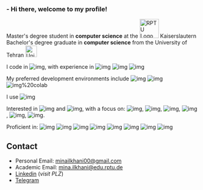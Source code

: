 ### - Hi there, welcome to my profile! 

Master's degree student in **computer science** at the <img alt="RPTU Logo" src="https://github.com/user-attachments/assets/44d2eb44-7bfb-4a9f-ad05-e99671d949e5" width="50"/> Kaiserslautern \
Bachelor's degree graduate in **computer science** from the University of Tehran <img alt="University of Tehran Logo" src="https://github.com/user-attachments/assets/b22bc5e0-d09d-4d45-974e-f43a6cad05c4" width="30" >

<p>
I code in
<img alt="img" src="https://img.shields.io/badge/Python-3776AB?logo=Python&logoColor=yellow" />, with experience in
<img alt="img" src="https://img.shields.io/badge/C%2B%2B-00599C?logo=C%2B%2B&logoColor=white" />
<img alt="img" src="https://img.shields.io/badge/ASM-013243" />
<img alt="img" src="https://img.shields.io/badge/MySQL-4479A1?logo=MySQL&logoColor=white" />
<p>
My preferred development environments include
<img alt="img" src="https://img.shields.io/badge/Visual%20Studio%20Code-007ACC?logo=Visual%20Studio%20Code&logoColor=white" />
<img alt="img" src="https://img.shields.io/badge/Jupyter-F37626?logo=Jupyter&logoColor=white" />
<img alt="img%20colab" src="https://img.shields.io/badge/google%20colab-F9AB00?logo=google%20colab&logoColor=white" />
<p>
I use
<img alt="img" src="https://img.shields.io/badge/Ubuntu-E95420?logo=Ubuntu&logoColor=white" />
<p>

Interested in <img alt="img" src="https://img.shields.io/badge/Artificial Intelligence-FF5A5F" />
 and <img alt="img" src="https://img.shields.io/badge/Applied Machine Learning-FF5A5F" />, with a focus on:
<img alt="img" src="https://img.shields.io/badge/Deep Learning-FF5A5F" />, 
<img alt="img" src="https://img.shields.io/badge/Image Processing-FF5A5F" />,
<img alt="img" src="https://img.shields.io/badge/Computer Vision-FF5A5F" />,
<img alt="img" src="https://img.shields.io/badge/Bio Inspired Algorithms-FF5A5F" />,
<img alt="img" src="https://img.shields.io/badge/NLP-FF5A5F" />,
<img alt="img" src="https://img.shields.io/badge/Information Retrieval-FF5A5F" />.
<p>
Proficient in:
<img alt="img" src="https://img.shields.io/badge/PyTorch-23EE4C2C?logo=PyTorch&logoColor=white" />
<img alt="img" src="https://img.shields.io/badge/NumPy-013243?logo=NumPy&logoColor=white" />
<img alt="img" src="https://img.shields.io/badge/pandas-150458?logo=pandas&logoColor=white" />
<img alt="img" src="https://img.shields.io/badge/scikit learn-EA4335?logo=scikit-learn&logoColor=white" />
<img alt="img" src="https://img.shields.io/badge/TensorFlow-FF6F00?logo=TensorFlow&logoColor=white" />
<img alt="img" src="https://img.shields.io/badge/Keras-D00000?logo=Keras&logoColor=white" />
<img alt="img" src="https://img.shields.io/badge/seaborn-8BC0D0" />
<img alt="img" src="https://img.shields.io/badge/matplotlib-FF9900" />
<p>



  
  
## Contact
- Personal Email: minailkhani00@gmail.com
- Academic Email: mina.ilkhani@edu.rptu.de
- [Linkedin](https://www.linkedin.com/in/minailkhani/) (*visit PLZ*)
- [Telegram](https://t.me/mina_iln)
